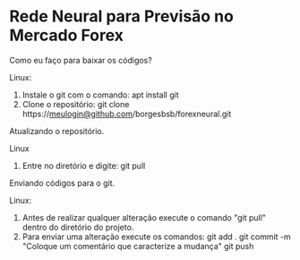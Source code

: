 # Rede Neural para Previsão no Mercado Forex

Como eu faço para baixar os códigos?

Linux:
1. Instale o git com o comando: apt install git
2. Clone o repositório: 
   git clone https://meulogin@github.com/borgesbsb/forexneural.git


Atualizando o repositório.
 
 Linux
 1. Entre no diretório e digite: git pull
 

Enviando códigos para o git.

Linux:
1. Antes de realizar qualquer alteração execute o comando "git pull" dentro do diretório do projeto.
2. Para enviar uma alteração execute os comandos: 
   git add .
   git commit -m "Coloque um comentário que caracterize a mudança"
   git push
   

 
